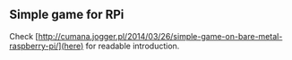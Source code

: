 Simple game for RPi
---------
Check [http://cumana.jogger.pl/2014/03/26/simple-game-on-bare-metal-raspberry-pi/](here) for readable introduction.
